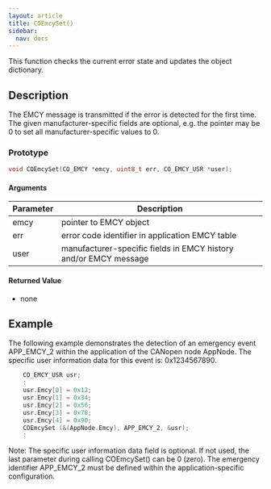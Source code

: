 ```yaml
---
layout: article
title: COEmcySet()
sidebar:
  nav: docs
---
```


This function checks the current error state and updates the object dictionary.

<!--more-->

## Description

The EMCY message is transmitted if the error is detected for the first time. The given manufacturer-specific fields are optional, e.g. the pointer may be 0 to set all manufacturer-specific values to 0.

### Prototype

```c
void COEmcySet(CO_EMCY *emcy, uint8_t err, CO_EMCY_USR *user);
```

#### Arguments

| Parameter | Description |
| --- | --- |
| emcy | pointer to EMCY object |
| err | error code identifier in application EMCY table |
| user | manufacturer-specific fields in EMCY history and/or EMCY message |

#### Returned Value

- none

## Example

The following example demonstrates the detection of an emergency event APP_EMCY_2 within the application of the CANopen node AppNode. The specific user information data for this event is: 0x1234567890.

```c
    CO_EMCY_USR usr;
    :
    usr.Emcy[0] = 0x12;
    usr.Emcy[1] = 0x34;
    usr.Emcy[2] = 0x56;
    usr.Emcy[3] = 0x78;
    usr.Emcy[4] = 0x90;
    COEmcySet (&(AppNode.Emcy), APP_EMCY_2, &usr);
    :
```

Note: The specific user information data field is optional. If not used, the last parameter during calling COEmcySet() can be 0 (zero). The emergency identifier APP_EMCY_2 must be defined within the application-specific configuration.
